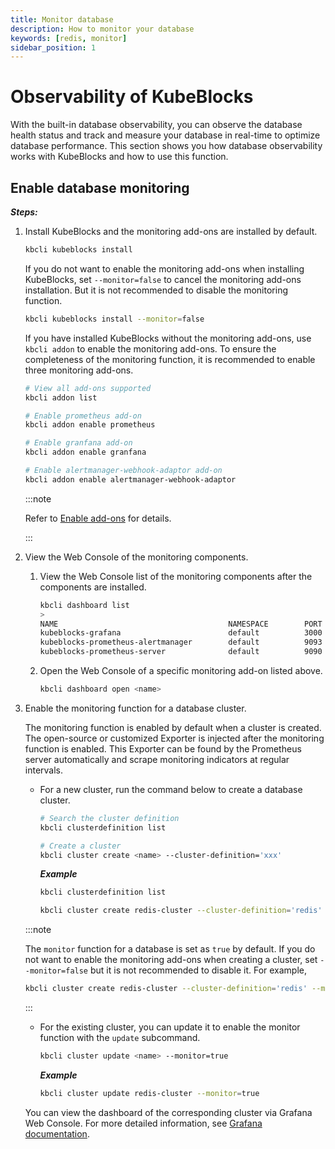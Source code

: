 ```yaml
---
title: Monitor database
description: How to monitor your database
keywords: [redis, monitor]
sidebar_position: 1
---
```


# Observability of KubeBlocks

With the built-in database observability, you can observe the database health status and track and measure your database in real-time to optimize database performance. This section shows you how database observability works with KubeBlocks and how to use this function.

## Enable database monitoring

***Steps:***

1. Install KubeBlocks and the monitoring add-ons are installed by default.

    ```bash
    kbcli kubeblocks install
    ```

    If you do not want to enable the monitoring add-ons when installing KubeBlocks, set `--monitor=false` to cancel the monitoring add-ons installation. But it is not recommended to disable the monitoring function.

    ```bash
    kbcli kubeblocks install --monitor=false
    ```

    If you have installed KubeBlocks without the monitoring add-ons, use `kbcli addon` to enable the monitoring add-ons. To ensure the completeness of the monitoring function, it is recommended to enable three monitoring add-ons.

    ```bash
    # View all add-ons supported
    kbcli addon list

    # Enable prometheus add-on
    kbcli addon enable prometheus

    # Enable granfana add-on
    kbcli addon enable granfana

    # Enable alertmanager-webhook-adaptor add-on
    kbcli addon enable alertmanager-webhook-adaptor
    ```

    :::note

    Refer to [Enable add-ons](./../../installation/enable-add-ons.md) for details.

    :::

2. View the Web Console of the monitoring components.

    1. View the Web Console list of the monitoring components after the components are installed.

        ```bash
        kbcli dashboard list
        >
        NAME                                      NAMESPACE        PORT        CREATED-TIME
        kubeblocks-grafana                        default          3000        Jan 13,2023 10:53 UTC+0800
        kubeblocks-prometheus-alertmanager        default          9093        Jan 13,2023 10:53 UTC+0800
        kubeblocks-prometheus-server              default          9090        Jan 13,2023 10:53 UTC+0800
        ```

    2. Open the Web Console of a specific monitoring add-on listed above.

        ```bash
        kbcli dashboard open <name>
        ```

3. Enable the monitoring function for a database cluster.

    The monitoring function is enabled by default when a cluster is created. The open-source or customized Exporter is injected after the monitoring function is enabled. This Exporter can be found by the Prometheus server automatically and scrape monitoring indicators at regular intervals.

    - For a new cluster, run the command below to create a database cluster.

       ```bash
       # Search the cluster definition
       kbcli clusterdefinition list 

       # Create a cluster
       kbcli cluster create <name> --cluster-definition='xxx'
       ```

       ***Example***

       ```bash
       kbcli clusterdefinition list

       kbcli cluster create redis-cluster --cluster-definition='redis'
       ```

    :::note

    The `monitor` function for a database is set as `true` by default. If you do not want to enable the monitoring add-ons when creating a cluster, set `--monitor=false` but it is not recommended to disable it. For example,

    ```bash
    kbcli cluster create redis-cluster --cluster-definition='redis' --monitor=false
    ```

    :::

    - For the existing cluster, you can update it to enable the monitor function with the `update` subcommand.

       ```bash
       kbcli cluster update <name> --monitor=true
       ```

       ***Example***

       ```bash
       kbcli cluster update redis-cluster --monitor=true
       ```

   You can view the dashboard of the corresponding cluster via Grafana Web Console. For more detailed information, see [Grafana documentation](https://grafana.com/docs/grafana/latest/dashboards/).
